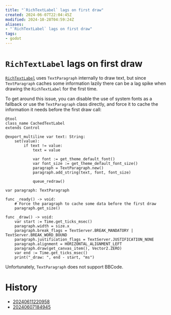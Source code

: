 ```yaml
---
title: "`RichTextLabel` lags on first draw"
created: 2024-06-07T22:04:45Z
modified: 2024-10-28T04:59:24Z
aliases:
- "`RichTextLabel` lags on first draw"
tags:
- godot
---
```


# `RichTextLabel` lags on first draw

[`RichTextLabel`](godot-rich-text-label.md) uses `TextParagraph` internally to draw text, but since `TextParagraph` caches some information lazily there can be a lag spike when drawing the `RichTextLabel` for the first time.

To get around this issue, you can disable the use of system fonts as a fallback or use the `TextParagraph` class directly, and force it to cache the information it needs before the first draw call:

```gdscript
@tool
class_name CachedTextLabel
extends Control

@export_multiline var text: String:
	set(value):
		if text != value:
			text = value

			var font := get_theme_default_font()
			var font_size := get_theme_default_font_size()
			paragraph = TextParagraph.new()
			paragraph.add_string(text, font, font_size)

			queue_redraw()

var paragraph: TextParagraph

func _ready() -> void:
	# Force the paragraph to cache some data before the first draw
	paragraph.get_size()

func _draw() -> void:
	var start := Time.get_ticks_msec()
	paragraph.width = size.x
	paragraph.break_flags = TextServer.BREAK_MANDATORY | TextServer.BREAK_WORD_BOUND
	paragraph.justification_flags = TextServer.JUSTIFICATION_NONE
	paragraph.alignment = HORIZONTAL_ALIGNMENT_LEFT
	paragraph.draw(get_canvas_item(), Vector2.ZERO)
	var end := Time.get_ticks_msec()
	print("_draw: ", end - start, "ms")
```

Unfortunately, `TextParagraph` does not support BBCode.

# History

- [20240611220958](../entries/20240611220958.md)
- [20240607184945](../entries/20240607184945.md)
